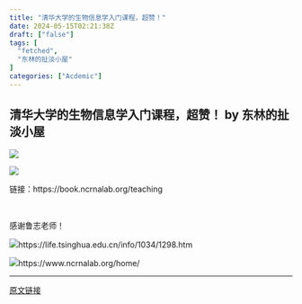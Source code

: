 ```yaml
---
title: "清华大学的生物信息学入门课程，超赞！"
date: 2024-05-15T02:21:38Z
draft: ["false"]
tags: [
  "fetched",
  "东林的扯淡小屋"
]
categories: ["Acdemic"]
---
```

清华大学的生物信息学入门课程，超赞！ by 东林的扯淡小屋
------
<div><p><img data-galleryid="" data-imgfileid="100026213" data-ratio="0.5555555555555556" data-s="300,640" data-src="https://mmbiz.qpic.cn/mmbiz_png/kZ1wdgAscBosnJMPbheticHTAhPl06eTFuPCJrX2Z2XmVZcC20VFtXzfLicf929sNtqibUVvBiahZI2HaSBEjEzxEw/640?wx_fmt=png&amp;from=appmsg" data-type="png" data-w="1080" src="https://mmbiz.qpic.cn/mmbiz_png/kZ1wdgAscBosnJMPbheticHTAhPl06eTFuPCJrX2Z2XmVZcC20VFtXzfLicf929sNtqibUVvBiahZI2HaSBEjEzxEw/640?wx_fmt=png&amp;from=appmsg"></p><p><img data-galleryid="" data-imgfileid="100026212" data-ratio="0.5555555555555556" data-s="300,640" data-src="https://mmbiz.qpic.cn/mmbiz_png/kZ1wdgAscBosnJMPbheticHTAhPl06eTF3RDseh94GKWpBYOjicBLzpVaTTGRAOCkl2SL6AFffwGmV6qsjAXqicIw/640?wx_fmt=png&amp;from=appmsg" data-type="png" data-w="1080" src="https://mmbiz.qpic.cn/mmbiz_png/kZ1wdgAscBosnJMPbheticHTAhPl06eTF3RDseh94GKWpBYOjicBLzpVaTTGRAOCkl2SL6AFffwGmV6qsjAXqicIw/640?wx_fmt=png&amp;from=appmsg"></p><p>链接：https://book.ncrnalab.org/teaching</p><p><br></p><p>感谢鲁志老师！</p><p><img data-galleryid="" data-imgfileid="100026215" data-ratio="0.5555555555555556" data-s="300,640" data-src="https://mmbiz.qpic.cn/mmbiz_png/kZ1wdgAscBosnJMPbheticHTAhPl06eTFWuLS2RSHh3biaNR2ZnRia60ITdv5Cr60ibQEGeEpOFCCFboAOQaybC18g/640?wx_fmt=png&amp;from=appmsg" data-type="png" data-w="1080" src="https://mmbiz.qpic.cn/mmbiz_png/kZ1wdgAscBosnJMPbheticHTAhPl06eTFWuLS2RSHh3biaNR2ZnRia60ITdv5Cr60ibQEGeEpOFCCFboAOQaybC18g/640?wx_fmt=png&amp;from=appmsg">https://life.tsinghua.edu.cn/info/1034/1298.htm</p><p><img data-galleryid="" data-imgfileid="100026218" data-ratio="0.5555555555555556" data-s="300,640" data-src="https://mmbiz.qpic.cn/mmbiz_png/kZ1wdgAscBosnJMPbheticHTAhPl06eTFkRiaUgZPrMyySXzTh3ecJJGyLRT41bWHf8CzHAk3mvPCR6KzAYC1wqA/640?wx_fmt=png&amp;from=appmsg" data-type="png" data-w="1080" src="https://mmbiz.qpic.cn/mmbiz_png/kZ1wdgAscBosnJMPbheticHTAhPl06eTFkRiaUgZPrMyySXzTh3ecJJGyLRT41bWHf8CzHAk3mvPCR6KzAYC1wqA/640?wx_fmt=png&amp;from=appmsg">https://www.ncrnalab.org/home/</p><p><mp-style-type data-value="3"></mp-style-type></p></div>  
<hr>
<a href="https://mp.weixin.qq.com/s/8oiXCD2Gus1xu0mAMIjhIA",target="_blank" rel="noopener noreferrer">原文链接</a>
